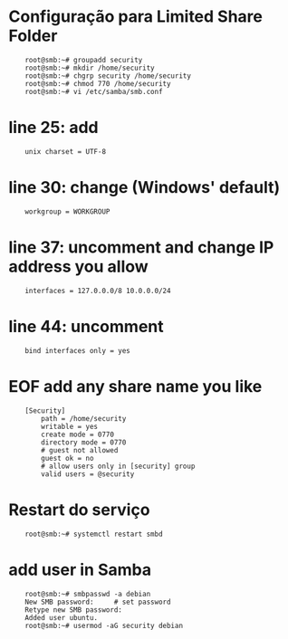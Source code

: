# Configuração para Limited Share Folder

        root@smb:~# groupadd security
        root@smb:~# mkdir /home/security
        root@smb:~# chgrp security /home/security
        root@smb:~# chmod 770 /home/security
        root@smb:~# vi /etc/samba/smb.conf

# line 25: add
        unix charset = UTF-8
# line 30: change (Windows' default)
        workgroup = WORKGROUP
# line 37: uncomment and change IP address you allow
        interfaces = 127.0.0.0/8 10.0.0.0/24
# line 44: uncomment
        bind interfaces only = yes
# EOF add any share name you like

        [Security]
            path = /home/security
            writable = yes
            create mode = 0770
            directory mode = 0770
            # guest not allowed
            guest ok = no
            # allow users only in [security] group
            valid users = @security

# Restart do serviço

        root@smb:~# systemctl restart smbd

# add user in Samba
        root@smb:~# smbpasswd -a debian
        New SMB password:     # set password
        Retype new SMB password:
        Added user ubuntu.
        root@smb:~# usermod -aG security debian